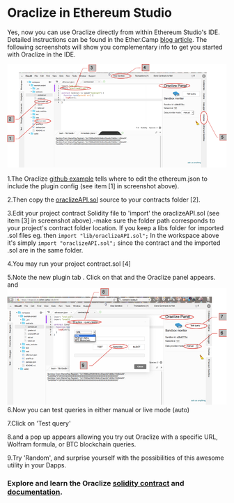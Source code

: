# Oraclize in Ethereum Studio

Yes, now you can use Oraclize directly from within Ethereum Studio's IDE. Detailed instructions can be found in the Ether.Camp [blog article](http://blog.ether.camp/post/145202667083/ethereum-studio-integrates-oraclize). The following screenshots will show you complementary info to get you started with Oraclize in the IDE.

![](Ether-Studio-screen1-Oraclize.png)

1.The Oraclize [github example](https://github.com/ether-camp/oraclize-example/blob/master/ethereum.json) tells where to edit the ethereum.json to include the plugin config (see item [1] in screenshot above). 

2.Then copy the [oraclizeAPI.sol]( oraclize-example/contracts/lib/oraclizeAPI.sol ) source to your contracts folder [2]. 

3.Edit your project contract Solidity file to 'import' the oraclizeAPI.sol (see item [3] in screenshot above).-make sure the folder path corresponds to your project's contract folder location. If you keep a libs folder for imported .sol files eg. then ```import "lib/oraclizeAPI.sol";``` In the workspace above it's simply ```import "oraclizeAPI.sol";``` since the contract and the imported .sol are in the same folder.

4.You may run your project contract.sol [4]

5.Note the new plugin tab . Click on that and the Oraclize panel appears.  and 
![](Ether-Studio-screen2-Oraclize.png)
6.Now you can test queries in either manual or live mode (auto)

7.Click on 'Test query' 

8.and a pop up appears allowing you try out Oraclize with a specific URL, Wolfram formula, or BTC blockchain queries.

9.Try 'Random', and surprise yourself with the possibilities of this awesome utility in your Dapps. 


### Explore and learn the Oraclize [solidity contract](https://live.ether.camp/account/88e1315687aec48a72786c6b3b3f075208b62713/contract) and [documentation](http://docs.oraclize.it/).














